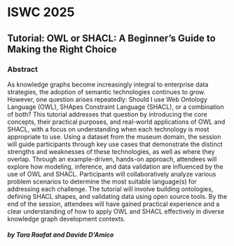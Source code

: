 # ISWC 2025

## Tutorial: OWL or SHACL: A Beginner’s Guide to Making the Right Choice

### Abstract

As knowledge graphs become increasingly integral to enterprise data strategies, the adoption of semantic technologies continues to grow. However, one question arises repeatedly: Should I use Web Ontology Language (OWL), SHApes Constraint Language (SHACL), or a combination of both? This tutorial addresses that question by introducing the core concepts, their practical purposes, and real-world applications of OWL and SHACL, with a focus on understanding when each technology is most appropriate to use. Using a dataset from the museum domain, the session will guide participants through key use cases that demonstrate the distinct strengths and weaknesses of these technologies, as well as where they overlap. Through an example-driven, hands-on approach, attendees will explore how modeling, inference, and data validation are influenced by the use of OWL and SHACL. Participants will collaboratively analyze various problem scenarios to determine the most suitable language(s) for addressing each challenge. The tutorial will involve building ontologies, defining SHACL shapes, and validating data using open source tools. By the end of the session, attendees will have gained practical experience and a clear understanding of how to apply OWL and SHACL effectively in diverse knowledge graph development contexts.

##### by Tara Raafat and Davide D'Amico
